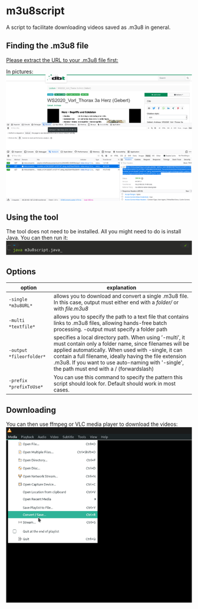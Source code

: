 # m3u8script
A script to facilitate downloading videos saved as .m3u8 in general.

## Finding the .m3u8 file
[Please extract the URL to your .m3u8 file first:](findm3u8.mp4)

In pictures:
![](find1.png)
![](find2.png)

## Using the tool
The tool does not need to be installed. All you might need to do is install Java.
You can then run it:
![java m3u8script.java](cli.jpg)

## Options
|option|explanation|
|----|----|
|`-single *m3u8URL*`| allows you to download and convert a single .m3u8 file. In this case, output must either end with a *folder/* or with *file.m3u8*|
|`-multi *textfile*`| allows you to specify the path to a text file that contains links to .m3u8 files, allowing hands-free batch processing. -output must specify a folder path|
|`-output *fileorfolder*`| specifies a local directory path. When using ’-multi’, it must contain only a folder name, since filenames will be applied automatically. When used with -single, it can contain a full filename, ideally having the file extension .m3u8. If you want to use auto-naming with '-single', the path must end with a / (forwardslash)|
|`-prefix *prefixToUse*`| You can use this command to specify the pattern this script should look for. Default should work in most cases. |

## Downloading
You can then use ffmpeg or VLC media player to download the videos:
![vlc](vlc.png)
